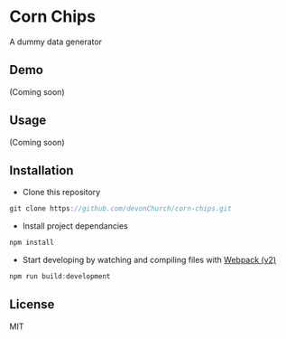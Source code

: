 # Corn Chips

A dummy data generator

## Demo

(Coming soon)

## Usage

(Coming soon)

## Installation

- Clone this repository

```javascript
git clone https://github.com/devonChurch/corn-chips.git
```

- Install project dependancies

```javascript
npm install
```

- Start developing by watching and compiling files with [Webpack (v2)](https://webpack.js.org/)

```javascript
npm run build:development
```

## License

MIT
